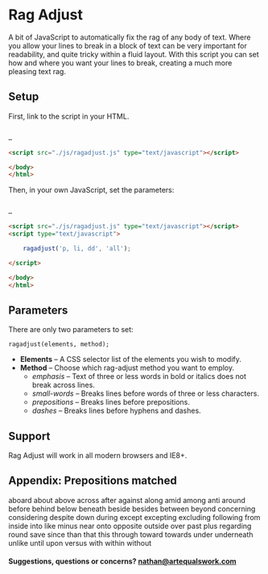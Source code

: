 Rag Adjust
==========

A bit of JavaScript to automatically fix the rag of any body of text. Where you allow your lines to break in a block of text can be very important for readability, and quite tricky within a fluid layout. With this script you can set how and where you want your lines to break, creating a much more pleasing text rag.

## Setup

First, link to the script in your HTML.

```HTML

…

<script src="./js/ragadjust.js" type="text/javascript"></script>

</body>
</html>

```

Then, in your own JavaScript, set the parameters:

```HTML

…

<script src="./js/ragadjust.js" type="text/javascript"></script>
<script type="text/javascript">

	ragadjust('p, li, dd', 'all');

</script>

</body>
</html>

```

## Parameters

There are only two parameters to set:

```JS
ragadjust(elements, method);
```

* __Elements__ – A CSS selector list of the elements you wish to modify.
* __Method__ – Choose which rag-adjust method you want to employ.
  - _emphasis_ – Text of three or less words in bold or italics does not break across lines.
  - _small-words_ – Breaks lines before words of three or less characters.
  - _prepositions_ – Breaks lines before prepositions.
  - _dashes_ – Breaks lines before hyphens and dashes.

## Support

Rag Adjust will work in all modern browsers and IE8+.

## Appendix: Prepositions matched

aboardaboutaboveacrossafteragainstalongamidamongantiaroundbeforebehindbelowbeneathbesidebesidesbetweenbeyondconcerningconsideringdespitedownduringexceptexceptingexcludingfollowingfrominsideintolikeminusnearontooppositeoutsideoverpastplusregardingroundsavesincethanthatthisthroughtowardtowardsunderunderneathunlikeuntiluponversuswithwithinwithout

#### Suggestions, questions or concerns? nathan@artequalswork.com
